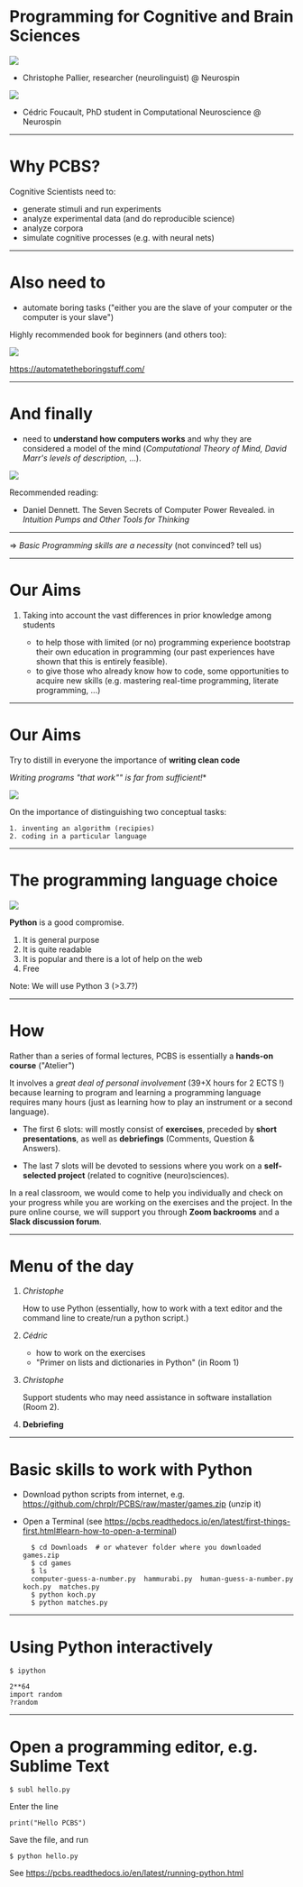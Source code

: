# Programming for Cognitive and Brain Sciences


![](chris.jpg)

* Christophe Pallier, researcher (neurolinguist) @ Neurospin

![](cedric.png)

* Cédric Foucault, PhD student in Computational Neuroscience @ Neurospin


---

# Why PCBS?

Cognitive Scientists need to:

- generate stimuli and run experiments
- analyze experimental data (and do reproducible science)
- analyze corpora
- simulate cognitive processes (e.g. with neural nets)

---

# Also need to 

- automate boring tasks ("either you are the slave of your computer or the computer is your slave")

Highly recommended book for beginners (and others too):

![](automate_boring.png)

https://automatetheboringstuff.com/

---

# And finally

- need to **understand how computers works** and why they are considered a model of the mind (*Computational Theory of Mind, David Marr's levels of description*, ...).

![](marr_levels_sm.png)

Recommended reading: 
- Daniel Dennett. The Seven Secrets of Computer Power Revealed. in *Intuition Pumps and Other Tools for Thinking*

---

=> *Basic Programming skills are a necessity* (not convinced? tell us)


---

# Our Aims

1. Taking into account the vast differences in prior knowledge among students

    - to help those with limited (or no) programming experience bootstrap their own education in programming (our past experiences have shown that this is entirely feasible).
    - to give those who already know how to code, some opportunities to acquire new skills (e.g. mastering real-time programming, literate programming, ...) 


---

# Our Aims

Try to distill in everyone the importance of **writing clean code**

   *Writing programs "that work"" is far from sufficient!**


![](clean_sm.jpg)

On the importance of distinguishing two conceptual tasks:

    1. inventing an algorithm (recipies)
    2. coding in a particular language 

---

# The programming language choice

![](python-logo.png)

**Python** is a good compromise.

1. It is general purpose
2. It is quite readable
3. It is popular and there is a lot of help on the web
4. Free
   
Note: We will use Python 3 (>3.7?)

---

# How

Rather than a series of formal lectures, PCBS is essentially a **hands-on course** ("Atelier")

It involves a *great deal of personal involvement* (39+X hours for 2 ECTS !) because learning to program and learning a programming language requires many hours (just as learning how to play an instrument or a second language).

- The first 6 slots: will mostly consist of **exercises**, preceded by **short presentations**, as well as **debriefings** (Comments, Question & Answers). 

- The last 7 slots will be devoted to sessions where you work on a **self-selected project** (related to cognitive (neuro)sciences). 

In a real classroom, we would come to help you individually and check on your progress while you are working on the exercises and the project. In the pure online course, we will support you through **Zoom  backrooms** and a **Slack discussion forum**.

---

# Menu of the day

1. *Christophe* 

    How to use Python (essentially, how to work with a text editor and the command line to create/run a python script.)

2. *Cédric* 
    - how to work on the exercises 
    - "Primer on lists and dictionaries in Python"  (in Room 1)

3. *Christophe* 

    Support students who may need assistance in software installation (Room 2).

4. **Debriefing** 

---

# Basic skills to work with Python


- Download python scripts from internet, e.g. <https://github.com/chrplr/PCBS/raw/master/games.zip> (unzip it)

- Open a Terminal (see <https://pcbs.readthedocs.io/en/latest/first-things-first.html#learn-how-to-open-a-terminal>)


        $ cd Downloads  # or whatever folder where you downloaded games.zip
        $ cd games
        $ ls
        computer-guess-a-number.py  hammurabi.py  human-guess-a-number.py  koch.py  matches.py
        $ python koch.py
        $ python matches.py


---

# Using Python interactively

```
$ ipython
```

    2**64
    import random
    ?random

---

# Open a programming editor, e.g. Sublime Text

```
$ subl hello.py
```

Enter the line 

```
print("Hello PCBS")
```

Save the file, and run

```
$ python hello.py
```


See <https://pcbs.readthedocs.io/en/latest/running-python.html>
